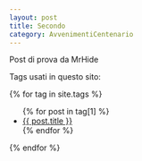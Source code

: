 ```yaml
---
layout: post
title: Secondo
category: AvvenimentiCentenario
---
```

Post di prova da MrHide 

Tags usati in questo sito:

{% for tag in site.tags %}
  <ul>
    {% for post in tag[1] %}
      <li><a href="{{ site.baseurl }}{{ post.url }}">{{ post.title }}</a></li>
    {% endfor %}
  </ul>
{% endfor %}
